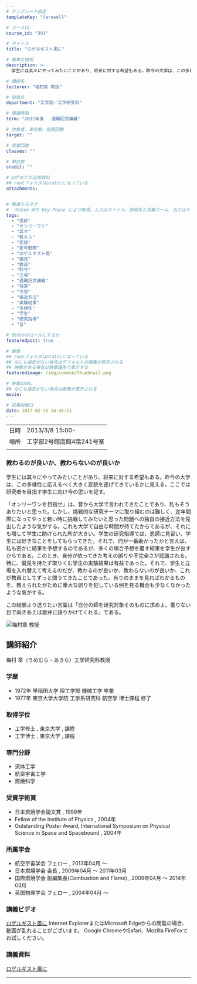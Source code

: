 ```yaml
---
# テンプレート指定
templateKey: "farewell"

# コースID
course_id: "391"

# タイトル
title: "ロゲルギスト風に"

# 簡単な説明
description: >-
  学生には其々にやってみたいことがあり、将来に対する希望もある。昨今の大学は、この多様性に応えるべく大きく変貌を遂げてきているかに見える。ここでは研究者を目指す学生に向け今の思いを記す。    「オンリーワンを目指せ」は、昔から大学で言われてきたことであり、私もそうありたいと思った。しかし、挑戦的な研究テーマに取り組むのは難しく、定年間際になってやっと若い時に挑戦してみたいと思った問題への独 ....

# 講師名
lecturer: "梅村章 教授"

# 部局名
department: "工学部／工学研究科"

# 開講時限
term: "2012年度	退職記念講義"

# 対象者、単位数、授業回数
target: ""

# 授業回数
classes: ""

# 単位数
credit: ""

# pdfなどの追加資料
## rootフォルダはstaticになっている
attachments:


# 関連するタグ
# （Yahoo API Key-Phase により取得。入力はタイトル、部局名と授業ホーム、出力はキーフレーズ（tags））
tags:
  - "恩師"
  - "オンリーワン"
  - "其々"
  - "教えら"
  - "変貌"
  - "定年間際"
  - "ロゲルギスト風"
  - "偏見"
  - "教員"
  - "昨今"
  - "立場"
  - "退職記念講義"
  - "将来"
  - "予想"
  - "接近方法"
  - "実験結果"
  - "多様性"
  - "学生"
  - "研究指導"
  - "昔"

# 色付けのロールにするか
featuredpost: true

# 画像
## rootフォルダはstaticになっている
## なにも指定がない場合はデフォルトの画像が表示される
## 映像がある場合は映像優先で表示する
featuredimage: /img/common/thumbnail.png

# 映像のURL
## なにも指定がない場合は画像が表示される
movie: 

# 記事投稿日
date: 2017-02-15 14:45:11
---
```


|   |   |
|---|---|
| 日時 | 2013/3/8  15:00- |
| 場所 | 工学部2号館南館4階241号室 |
|   |   |


### 教わるのが良いか、教わらないのが良いか

学生には其々にやってみたいことがあり、将来に対する希望もある。昨今の大学は、この多様性に応えるべく大きく変貌を遂げてきているかに見える。ここでは研究者を目指す学生に向け今の思いを記す。

「オンリーワンを目指せ」は、昔から大学で言われてきたことであり、私もそうありたいと思った。しかし、挑戦的な研究テーマに取り組むのは難しく、定年間際になってやっと若い時に挑戦してみたいと思った問題への独自の接近方法を見出したような気がする。これも大学で自由な時間が持てたからであるが、それにも増して学生に助けられた所が大きい。学生の研究指導では、恩師に見習い、学生には好きなことをしてもらってきた。それで、何が一番助かったかと言えば、私も密かに結果を予想するのであるが、多くの場合予想を覆す結果を学生が出すからである。このとき、自分が依ってきた考えの誤りや不完全さが認識される。特に、偏見を持たず取りくむ学生の実験結果は有益であった。それで、学生と立場を入れ替えて考えるのだが、教わるのが良いか、教わらないのが良いか、これが教員としてずっと問うてきたことであった。有りのままを見ればわかるものを、教えられたがために重大な誤りを犯している例を見る機会も少なくなかったような気がする。

この経験より送りたい言葉は「自分の師を研究対象そのものに求めよ。曇りない目で向きあえば雄弁に語りかけてくれる」である。



![梅村章 教授](https://ocw.nagoya-u.jp/files/391/s_H24umemura_facephoto.jpg) 
## 講師紹介

梅村 章（うめむら・あきら）工学研究科教授

### 学歴

* 1972年 早稲田大学 理工学部 機械工学 卒業
* 1977年 東京大学大学院 工学系研究科 航空学 博士課程 修了

### 取得学位

* 工学修士 , 東京大学 , 課程
* 工学博士 , 東京大学 , 課程

### 専門分野

* 流体工学
* 航空宇宙工学
* 燃焼科学

### 受賞学術賞

* 日本燃焼学会論文賞 , 1999年
* Fellow of the Institute of Physics , 2004年
* Outstanding Poster Award, International Symposium on Physical Science in Space and Spacebound , 2004年

### 所属学会

* 航空宇宙学会 フェロー , 2013年04月 〜
* 日本燃焼学会 会長 , 2009年04月 〜 2011年03月
* 国際燃焼学会 副編集長(Combustion and Flame) , 2009年04月 〜 2014年03月
* 英国物理学会 フェロー , 2004年04月 〜


### 講義ビデオ

<a href="https://nuvideo.media.nagoya-u.ac.jp/embed/07036df998dd80bdf01fc15835c4d3a736372a8d" target="blank">ロゲルギスト風に</a>
Internet ExplorerまたはMicrosoft Edgeからの閲覧の場合、動画が乱れることがございます。
Google ChromeやSafari、Mozilla FireFoxでお試しください。

### 講義資料

[ロゲルギスト風に](https://ocw.nagoya-u.jp/files/391/new_H24umemuraLL.pdf) 

-----